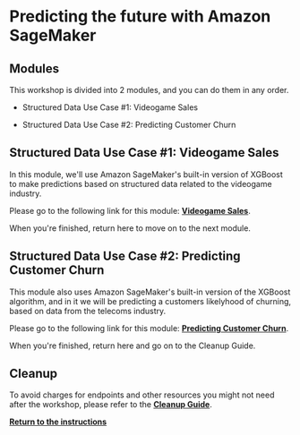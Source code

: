 # Predicting the future with Amazon SageMaker

## Modules

This workshop is divided into 2 modules, and you can do them in any order.

- Structured Data Use Case #1:  Videogame Sales 

- Structured Data Use Case #2:  Predicting Customer Churn

## Structured Data Use Case #1:  Videogame Sales

In this module, we'll use Amazon SageMaker's built-in version of XGBoost to make predictions based on structured data related to the videogame industry. 

Please go to the following link for this module:  [**Videogame Sales**](../modules/Video_Game_Sales.md). 

When you're finished, return here to move on to the next module.  

## Structured Data Use Case #2:  Predicting Customer Churn

This module also uses Amazon SageMaker's built-in version of the XGBoost algorithm, and in it we will be predicting a customers likelyhood of churning, based on data from the telecoms industry.

Please go to the following link for this module:  [**Predicting Customer Churn**](../modules/Predicting_Customer_Churn.md). 

When you're finished, return here and go on to the Cleanup Guide.  

## Cleanup

To avoid charges for endpoints and other resources you might not need after the workshop, please refer to the [**Cleanup Guide**](../CleanupGuide).

[**Return to the instructions**](../README.md)